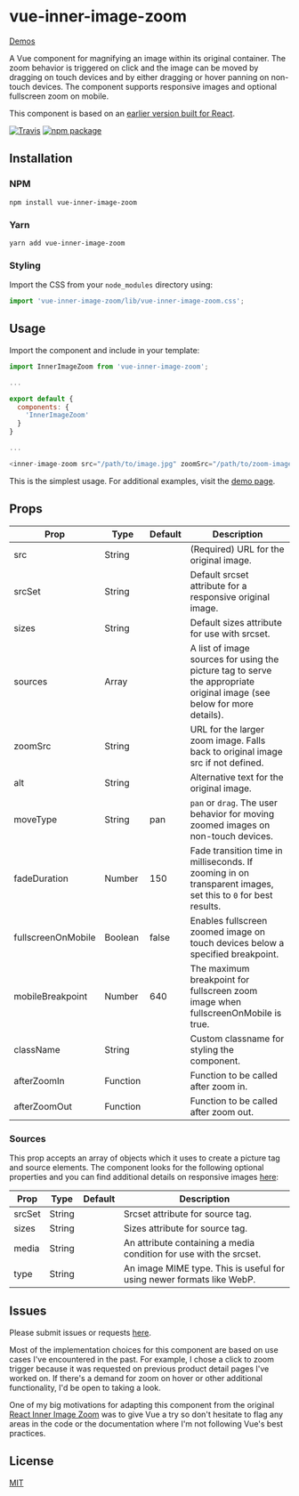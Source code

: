 # vue-inner-image-zoom

[Demos](https://laurenashpole.github.io/vue-inner-image-zoom)

A Vue component for magnifying an image within its original container. The zoom behavior is triggered on click and the image can be moved by dragging on touch devices and by either dragging or hover panning on non-touch devices. The component supports responsive images and optional fullscreen zoom on mobile.

This component is based on an [earlier version built for React](https://github.com/laurenashpole/react-inner-image-zoom).

[![Travis][build-badge]][build]
[![npm package][npm-badge]][npm]

## Installation

### NPM
```
npm install vue-inner-image-zoom
```

### Yarn
```
yarn add vue-inner-image-zoom
```

### Styling

Import the CSS from your `node_modules` directory using:

```javascript
import 'vue-inner-image-zoom/lib/vue-inner-image-zoom.css';
```

## Usage

Import the component and include in your template:
```javascript
import InnerImageZoom from 'vue-inner-image-zoom';

...

export default {
  components: {
    'InnerImageZoom'
  }
}

...

<inner-image-zoom src="/path/to/image.jpg" zoomSrc="/path/to/zoom-image.jpg" />
```

This is the simplest usage. For additional examples, visit the [demo page](https://laurenashpole.github.io/vue-inner-image-zoom).


## Props

Prop | Type | Default | Description
--- | --- | --- | ---
src | String | | (Required) URL for the original image.
srcSet | String | | Default srcset attribute for a responsive original image.
sizes | String | | Default sizes attribute for use with srcset.
sources | Array | | A list of image sources for using the picture tag to serve the appropriate original image (see below for more details).
zoomSrc | String | | URL for the larger zoom image. Falls back to original image src if not defined.
alt | String | | Alternative text for the original image.
moveType | String | pan | `pan` or `drag`. The user behavior for moving zoomed images on non-touch devices.
fadeDuration | Number | 150 | Fade transition time in milliseconds. If zooming in on transparent images, set this to `0` for best results.
fullscreenOnMobile | Boolean | false | Enables fullscreen zoomed image on touch devices below a specified breakpoint.
mobileBreakpoint | Number | 640 | The maximum breakpoint for fullscreen zoom image when fullscreenOnMobile is true.
className | String | | Custom classname for styling the component.
afterZoomIn | Function | | Function to be called after zoom in.
afterZoomOut | Function | | Function to be called after zoom out.

### Sources

This prop accepts an array of objects which it uses to create a picture tag and source elements. The component looks for the following optional properties and you can find additional details on responsive images [here](https://developer.mozilla.org/en-US/docs/Learn/HTML/Multimedia_and_embedding/Responsive_images):

Prop | Type | Default | Description
--- | --- | --- | ---
srcSet | String | | Srcset attribute for source tag.
sizes | String | | Sizes attribute for source tag.
media | String | | An attribute containing a media condition for use with the srcset.
type | String | | An image MIME type. This is useful for using newer formats like WebP.

## Issues

Please submit issues or requests [here](https://github.com/laurenashpole/vue-inner-image-zoom/issues).

Most of the implementation choices for this component are based on use cases I've encountered in the past. For example, I chose a click to zoom trigger because it was requested on previous product detail pages I've worked on. If there's a demand for zoom on hover or other additional functionality, I'd be open to taking a look.

One of my big motivations for adapting this component from the original [React Inner Image Zoom](https://github.com/laurenashpole/react-inner-image-zoom) was to give Vue a try so don't hesitate to flag any areas in the code or the documentation where I'm not following Vue's best practices.

## License

[MIT](https://github.com/laurenashpole/vue-inner-image-zoom/blob/master/LICENSE)

[build-badge]: https://travis-ci.org/laurenashpole/vue-inner-image-zoom.svg?branch=master
[build]: https://travis-ci.org/laurenashpole/vue-inner-image-zoom

[npm-badge]: http://img.shields.io/npm/v/vue-inner-image-zoom.svg?style=flat
[npm]: https://www.npmjs.com/package/vue-inner-image-zoom
